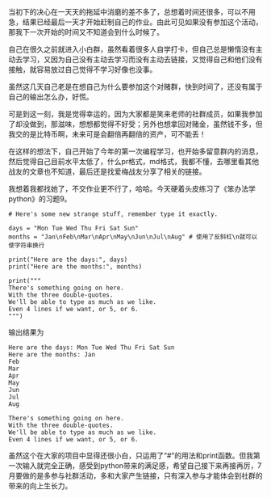 当初下的决心在一天天的拖延中消磨的差不多了，总想着时间还很多，可以不用急，结果已经最后一天才开始赶制自己的作业。由此可见如果没有参加这个活动，那我下一次开始的时间又不知道会到什么时候了。

自己在很久之前就进入小白群，虽然看着很多人自学打卡，但自己总是懒惰没有主动去学习，又因为自己没有主动去学习而没有主动去链接，又觉得自己和他们没有接触，就容易放过自己觉得不学习好像也没事。

虽然这几天自己老是在想自己为什么要参加这个对赌群，快到时间了，还没有属于自己的输出怎么办，好慌。

可是到这一刻，我是觉得幸运的，因为大家都是笑来老师的社群成员，如果我参加了却没做到，那滋味，想想都觉得不好受；另外也想拿回对赌金，虽然钱不多，但我交的是比特币啊，未来可是会翻倍再翻倍的资产，可不能丢！

在这样的想法下，自己开始了今年的第一次编程学习，也开始多留意群内的消息，然后觉得自己目前水平太低了，什么pr格式，md格式，我都不懂，去哪里看其他战友的文章也不知道，最后还是找爱梅战友分享了相关的链接。

我想着我都找她了，不交作业更不行了，哈哈。今天硬着头皮练习了《笨办法学python》的习题9。

```
# Here's some new strange stuff, remember type it exactly.

days = "Mon Tue Wed Thu Fri Sat Sun"
months = "Jan\nFeb\nMar\nApr\nMay\nJun\nJul\nAug" # 使用了反斜杠\n就可以使字符串换行

print("Here are the days:", days)
print("Here are the months:", months)

print("""
There's something going on here.
With the three double-quotes.
We'll be able to type as much as we like.
Even 4 lines if we want, or 5, or 6.
""")
```
输出结果为
```
Here are the days: Mon Tue Wed Thu Fri Sat Sun
Here are the months: Jan
Feb
Mar
Apr
May
Jun
Jul
Aug

There's something going on here.
With the three double-quotes.
We'll be able to type as much as we like.
Even 4 lines if we want, or 5, or 6.
```
虽然这个在大家的项目中显得还很小白，只运用了“#”的用法和print函数。但我第一次输入就完全正确，感受到python带来的满足感，希望自己接下来再接再厉，7月要做的是多参与社群活动，多和大家产生链接，只有深入参与才能体会到社群的带来的向上生长力。
